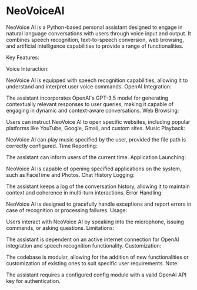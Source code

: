 # NeoVoiceAI
NeoVoice AI is a Python-based personal assistant designed to engage in natural language conversations with users through voice input and output. It combines speech recognition, text-to-speech conversion, web browsing, and artificial intelligence capabilities to provide a range of functionalities.

Key Features:

Voice Interaction:

NeoVoice AI is equipped with speech recognition capabilities, allowing it to understand and interpret user voice commands.
OpenAI Integration:

The assistant incorporates OpenAI's GPT-3.5 model for generating contextually relevant responses to user queries, making it capable of engaging in dynamic and context-aware conversations.
Web Browsing:

Users can instruct NeoVoice AI to open specific websites, including popular platforms like YouTube, Google, Gmail, and custom sites.
Music Playback:

NeoVoice AI can play music specified by the user, provided the file path is correctly configured.
Time Reporting:

The assistant can inform users of the current time.
Application Launching:

NeoVoice AI is capable of opening specified applications on the system, such as FaceTime and Photos.
Chat History Logging:

The assistant keeps a log of the conversation history, allowing it to maintain context and coherence in multi-turn interactions.
Error Handling:

NeoVoice AI is designed to gracefully handle exceptions and report errors in case of recognition or processing failures.
Usage:

Users interact with NeoVoice AI by speaking into the microphone, issuing commands, or asking questions.
Limitations:

The assistant is dependent on an active internet connection for OpenAI integration and speech recognition functionality.
Customization:

The codebase is modular, allowing for the addition of new functionalities or customization of existing ones to suit specific user requirements.
Note:

The assistant requires a configured config module with a valid OpenAI API key for authentication.
